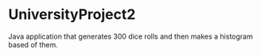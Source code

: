 # UniversityProject2
Java application that generates 300 dice rolls and then makes a histogram based of them.
